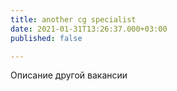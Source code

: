 ```yaml
---
title: another cg specialist
date: 2021-01-31T13:26:37.000+03:00
published: false

---
```

Описание другой вакансии
